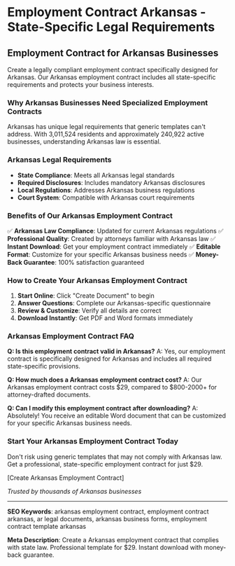 # Employment Contract Arkansas - State-Specific Legal Requirements

## Employment Contract for Arkansas Businesses

Create a legally compliant employment contract specifically designed for Arkansas. Our Arkansas employment contract includes all state-specific requirements and protects your business interests.

### Why Arkansas Businesses Need Specialized Employment Contracts

Arkansas has unique legal requirements that generic templates can't address. With 3,011,524 residents and approximately 240,922 active businesses, understanding Arkansas law is essential.

### Arkansas Legal Requirements

- **State Compliance**: Meets all Arkansas legal standards
- **Required Disclosures**: Includes mandatory Arkansas disclosures
- **Local Regulations**: Addresses Arkansas business regulations
- **Court System**: Compatible with Arkansas court requirements

### Benefits of Our Arkansas Employment Contract

✅ **Arkansas Law Compliance**: Updated for current Arkansas regulations
✅ **Professional Quality**: Created by attorneys familiar with Arkansas law
✅ **Instant Download**: Get your employment contract immediately
✅ **Editable Format**: Customize for your specific Arkansas business needs
✅ **Money-Back Guarantee**: 100% satisfaction guaranteed

### How to Create Your Arkansas Employment Contract

1. **Start Online**: Click "Create Document" to begin
2. **Answer Questions**: Complete our Arkansas-specific questionnaire
3. **Review & Customize**: Verify all details are correct
4. **Download Instantly**: Get PDF and Word formats immediately

### Arkansas Employment Contract FAQ

**Q: Is this employment contract valid in Arkansas?**
A: Yes, our employment contract is specifically designed for Arkansas and includes all required state-specific provisions.

**Q: How much does a Arkansas employment contract cost?**
A: Our Arkansas employment contract costs $29, compared to $800-2000+ for attorney-drafted documents.

**Q: Can I modify this employment contract after downloading?**
A: Absolutely! You receive an editable Word document that can be customized for your specific Arkansas business needs.

### Start Your Arkansas Employment Contract Today

Don't risk using generic templates that may not comply with Arkansas law. Get a professional, state-specific employment contract for just $29.

[Create Arkansas Employment Contract]

*Trusted by thousands of Arkansas businesses*

---

**SEO Keywords**: arkansas employment contract, employment contract arkansas, ar legal documents, arkansas business forms, employment contract template arkansas

**Meta Description**: Create a Arkansas employment contract that complies with state law. Professional template for $29. Instant download with money-back guarantee.
